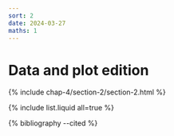 ```yaml
---
sort: 2
date: 2024-03-27
maths: 1
---
```


# Data and plot edition


{% include chap-4/section-2/section-2.html %}

{% include list.liquid all=true %}

{% bibliography --cited %}

